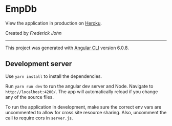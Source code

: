 # EmpDb

View the application in production on [Heroku](https://emp-db.herokuapp.com/).

Created by _Frederick John_

---

This project was generated with [Angular CLI](https://github.com/angular/angular-cli) version 6.0.8.

## Development server

Use `yarn install` to install the dependencies.

Run `yarn run dev` to run the angular dev server and Node. Navigate to `http://localhost:4200/`. The app will automatically reload if you change any of the source files.

To run the application in development, make sure the correct env vars are uncommented to allow for cross site resource sharing. Also, uncomment the call to require cors in `server.js`.
